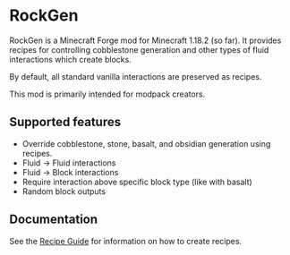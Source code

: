# RockGen

RockGen is a Minecraft Forge mod for Minecraft 1.18.2 (so far). It provides recipes for controlling cobblestone
generation and other types of fluid interactions which create blocks.

By default, all standard vanilla interactions are preserved as recipes.

This mod is primarily intended for modpack creators.

## Supported features

- Override cobblestone, stone, basalt, and obsidian generation using recipes.
- Fluid -> Fluid interactions
- Fluid -> Block interactions
- Require interaction above specific block type (like with basalt)
- Random block outputs

## Documentation

See the [Recipe Guide](https://github.com/Schmoller/RockGen-Mod/wiki/Recipe-guide) for information on how to create
recipes.